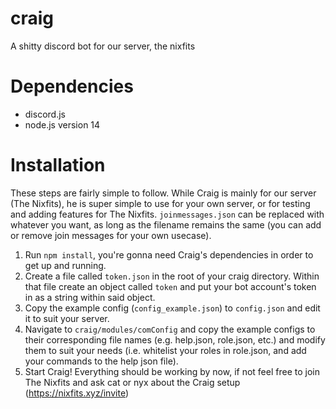 # craig
A shitty discord bot for our server, the nixfits


# Dependencies
- discord.js
- node.js version 14

# Installation
These steps are fairly simple to follow. While Craig is mainly for our server (The Nixfits), he is super simple to use for your own server, or for testing and adding features for The Nixfits.
`joinmessages.json` can be replaced with whatever you want, as long as the filename remains the same (you can add or remove join messages for your own usecase).
1. Run `npm install`, you're gonna need Craig's dependencies in order to get up and running.
2. Create a file called `token.json` in the root of your craig directory. Within that file create an object called `token` and put your bot account's token in as a string within said object.
3. Copy the example config (`config_example.json`) to `config.json` and edit it to suit your server.
4. Navigate to `craig/modules/comConfig` and copy the example configs to their corresponding file names (e.g. help.json, role.json, etc.) and modify them to suit your needs (i.e. whitelist your roles in role.json, and add your commands to the help json file).
5. Start Craig! Everything should be working by now, if not feel free to join The Nixfits and ask cat or nyx about the Craig setup (https://nixfits.xyz/invite)
